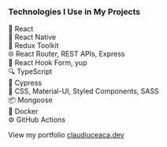 ### Technologies I Use in My Projects

🚀 React <br>
📱 React Native <br>
🔧 Redux Toolkit <br>
🌐 React Router, REST APIs, Express <br>
📝 React Hook Form, yup <br>
🔍 TypeScript <br>
🔬 Cypress <br>
🎨 CSS, Material-UI, Styled Components, SASS <br>
📦 Mongoose <br>
🐳 Docker <br>
⚙️ GitHub Actions

View my portfolio [claudiuceaca.dev](https://claudiuceaca.dev)
